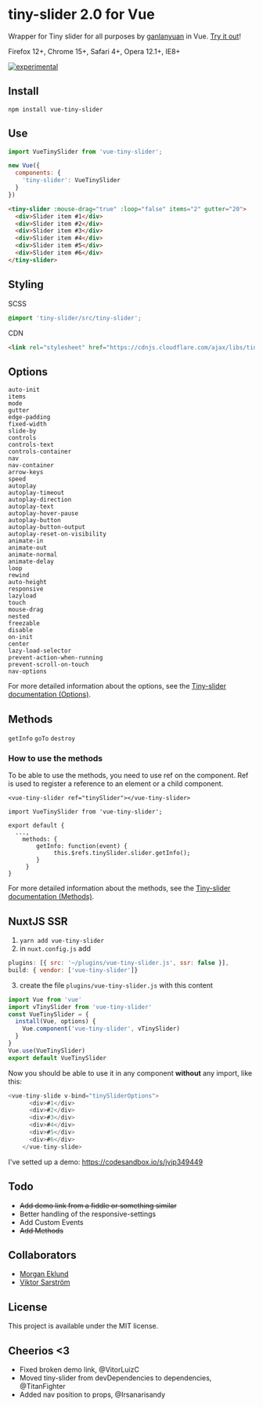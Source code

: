 # tiny-slider 2.0 for Vue

Wrapper for Tiny slider for all purposes by [ganlanyuan](https://github.com/ganlanyuan/tiny-slider) in Vue. [Try it out](https://codesandbox.io/s/7m9w30xjz6)!

Firefox 12+, Chrome 15+, Safari 4+, Opera 12.1+, IE8+

[![experimental](http://badges.github.io/stability-badges/dist/experimental.svg)](http://github.com/badges/stability-badges)

## Install

`npm install vue-tiny-slider`

## Use

````javascript
import VueTinySlider from 'vue-tiny-slider';

new Vue({
  components: {
    'tiny-slider': VueTinySlider
  }
})
````

````html
<tiny-slider :mouse-drag="true" :loop="false" items="2" gutter="20">
  <div>Slider item #1</div>
  <div>Slider item #2</div>
  <div>Slider item #3</div>
  <div>Slider item #4</div>
  <div>Slider item #5</div>
  <div>Slider item #6</div>
</tiny-slider>
````

## Styling

SCSS
````scss
@import 'tiny-slider/src/tiny-slider';
````

CDN
````html
<link rel="stylesheet" href="https://cdnjs.cloudflare.com/ajax/libs/tiny-slider/2.3.5/tiny-slider.css">
````

## Options

````
auto-init
items
mode
gutter
edge-padding
fixed-width
slide-by
controls
controls-text
controls-container
nav
nav-container
arrow-keys
speed
autoplay
autoplay-timeout
autoplay-direction
autoplay-text
autoplay-hover-pause
autoplay-button
autoplay-button-output
autoplay-reset-on-visibility
animate-in
animate-out
animate-normal
animate-delay
loop
rewind
auto-height
responsive
lazyload
touch
mouse-drag
nested
freezable
disable
on-init
center
lazy-load-selector
prevent-action-when-running
prevent-scroll-on-touch
nav-options
````

For more detailed information about the options, see the [Tiny-slider documentation (Options)](https://github.com/ganlanyuan/tiny-slider#options).

## Methods

````getInfo````
````goTo````
````destroy````

### How to use the methods

To be able to use the methods, you need to use ref on the component. Ref is used to register a reference to an element or a child component.

```
<vue-tiny-slider ref="tinySlider"></vue-tiny-slider>
```

```
import VueTinySlider from 'vue-tiny-slider';

export default {
  ...,
    methods: {
        getInfo: function(event) {
             this.$refs.tinySlider.slider.getInfo();
        }
     }
}
```

For more detailed information about the methods, see the [Tiny-slider documentation (Methods)](https://github.com/ganlanyuan/tiny-slider#methods).

## NuxtJS SSR

1. `yarn add vue-tiny-slider`
2. in `nuxt.config.js` add 
``` js 
plugins: [{ src: '~/plugins/vue-tiny-slider.js', ssr: false }],
build: { vendor: ['vue-tiny-slider']}
```
3. create the file `plugins/vue-tiny-slider.js` with this content
```js
import Vue from 'vue'
import vTinySlider from 'vue-tiny-slider'
const VueTinySlider = {
  install(Vue, options) {
    Vue.component('vue-tiny-slider', vTinySlider)
  }
}
Vue.use(VueTinySlider)
export default VueTinySlider

```

Now you should be able to use it in any component **without** any import, like this:

```js
<vue-tiny-slide v-bind="tinySliderOptions">
      <div>#1</div>
      <div>#2</div>
      <div>#3</div>
      <div>#4</div>
      <div>#5</div>
      <div>#6</div>
    </vue-tiny-slide>
```

I've setted up a demo: https://codesandbox.io/s/jvjp349449


## Todo
* ~~Add demo link from a fiddle or something similar~~
* Better handling of the responsive-settings
* Add Custom Events
* ~~Add Methods~~

## Collaborators
* [Morgan Eklund](https://github.com/rymdkapten)
* [Viktor Sarström](https://github.com/viktorlarsson)

## License

This project is available under the MIT license.

## Cheerios <3

* Fixed broken demo link, @VitorLuizC
* Moved tiny-slider from devDependencies to dependencies, @TitanFighter
* Added nav position to props, @Irsanarisandy
